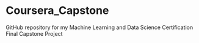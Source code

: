# Coursera_Capstone
GitHub repository for my Machine Learning and Data Science Certification Final Capstone Project
